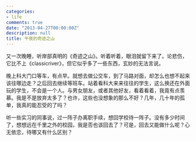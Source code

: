 ```yaml
---
categories:
- life
comments: true
date: "2013-04-27T00:00:00Z"
description: null
title: 午夜的奇迹之山
---
```

又一次晚睡，听岸部真明的《奇迹之山》。听着听着，眼泪就留下来了。论悲伤，它比不上《classicriver》，但它似乎多了一些东西，玄妙的无法言说。


晚上科大门口等车，有点早。就想去做公交车，到了马路对面，却怎么也想不起来该往哪边走？之后回去继续等班车。站着看科大来来往往的学生，这么换还在外面玩的学生，不会是一个人。与男女朋友，或者其他好友，看着看着，我竟有点羡慕。我是不是放弃太多了？也许，这些也没想象的那么不好？几年，几十年的孤单，我真的能忍受的了吗？



听一些实习的同事说，过一阵子办离职手续，想回学校待一阵子。没有多少时间了，想想远在千里之外的校园，我是否也该回去了？可是，回去又能做什么呢？心无依恋，待哪又有什么区别？
